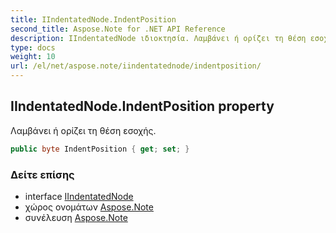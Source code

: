 ```yaml
---
title: IIndentatedNode.IndentPosition
second_title: Aspose.Note for .NET API Reference
description: IIndentatedNode ιδιοκτησία. Λαμβάνει ή ορίζει τη θέση εσοχής.
type: docs
weight: 10
url: /el/net/aspose.note/iindentatednode/indentposition/
---
```

## IIndentatedNode.IndentPosition property

Λαμβάνει ή ορίζει τη θέση εσοχής.

```csharp
public byte IndentPosition { get; set; }
```

### Δείτε επίσης

* interface [IIndentatedNode](../)
* χώρος ονομάτων [Aspose.Note](../../iindentatednode/)
* συνέλευση [Aspose.Note](../../../)


